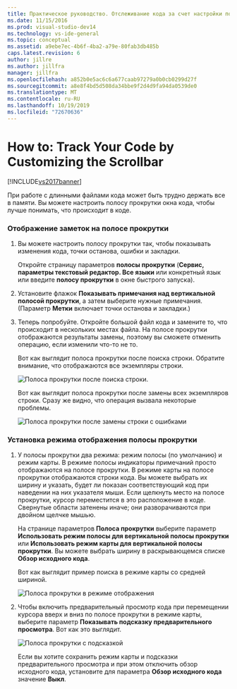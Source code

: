```yaml
---
title: Практическое руководство. Отслеживание кода за счет настройки полосы прокрутки | Документы Майкрософт
ms.date: 11/15/2016
ms.prod: visual-studio-dev14
ms.technology: vs-ide-general
ms.topic: conceptual
ms.assetid: a9ebe7ec-4b6f-4ba2-a79e-80fab3db485b
caps.latest.revision: 6
author: jillre
ms.author: jillfra
manager: jillfra
ms.openlocfilehash: a852b0e5ac6c6a677caab97279a0b0cb0299d27f
ms.sourcegitcommit: a8e8f4bd5d508da34bbe9f2d4d9fa94da0539de0
ms.translationtype: MT
ms.contentlocale: ru-RU
ms.lasthandoff: 10/19/2019
ms.locfileid: "72670636"
---
```

# <a name="how-to-track-your-code-by-customizing-the-scrollbar"></a>How to: Track Your Code by Customizing the Scrollbar
[!INCLUDE[vs2017banner](../includes/vs2017banner.md)]

При работе с длинными файлами кода может быть трудно держать все в памяти. Вы можете настроить полосу прокрутки окна кода, чтобы лучше понимать, что происходит в коде.

### <a name="to-show-annotations-on-the-scroll-bar"></a>Отображение заметок на полосе прокрутки

1. Вы можете настроить полосу прокрутки так, чтобы показывать изменения кода, точки останова, ошибки и закладки.

     Откройте страницу параметров **полосы прокрутки** (**Сервис, параметры текстовый редактор. Все языки** или конкретный язык или введите **полосу прокрутки** в окне быстрого запуска).

2. Установите флажок **Показывать примечания над вертикальной полосой прокрутки**, а затем выберите нужные примечания. (Параметр **Метки** включает точки останова и закладки.)

3. Теперь попробуйте. Откройте большой файл кода и замените то, что происходит в нескольких местах файла. На полосе прокрутки отображаются результаты замены, поэтому вы сможете отменить операцию, если изменили что-то не то.

     Вот как выглядит полоса прокрутки после поиска строки. Обратите внимание, что отображаются все экземпляры строки.

     ![Полоса прокрутки после поиска строки.](../ide/media/enhancedscrollbarsearch.png "енханцедскроллбарсеарч")

     Вот как выглядит полоса прокрутки после замены всех экземпляров строки. Сразу же видно, что операция вызвала некоторые проблемы.

     ![Полоса прокрутки после замены строки с ошибками](../ide/media/enhancedscrollbarreplace.png "енханцедскроллбарреплаце")

### <a name="to-set-the-display-mode-for-the-scroll-bar"></a>Установка режима отображения полосы прокрутки

1. У полосы прокрутки два режима: режим полосы (по умолчанию) и режим карты. В режиме полосы индикаторы примечаний просто отображаются на полосе прокрутки. В режиме карты на полосе прокрутки отображаются строки кода. Вы можете выбрать их ширину и указать, будет ли показан соответствующий код при наведении на них указателя мыши. Если щелкнуть место на полосе прокрутки, курсор переместится в это расположение в коде. Свернутые области затенены иначе; они разворачиваются при двойном щелчке мышью.

     На странице параметров **Полоса прокрутки** выберите параметр **Использовать режим полосы для вертикальной полосы прокрутки** или **Использовать режим карты для вертикальной полосы прокрутки**. Вы можете выбрать ширину в раскрывающемся списке **Обзор исходного кода**.

     Вот как выглядит пример поиска в режиме карты со средней шириной.

     ![Полоса прокрутки в режиме отображения](../ide/media/enhancedscrollbar.png "енханцедскроллбар")

2. Чтобы включить предварительный просмотр кода при перемещении курсора вверх и вниз по полосе прокрутки в режиме карты, выберите параметр **Показывать подсказку предварительного просмотра**. Вот как это выглядит.

     ![Полоса прокрутки с подсказкой](../ide/media/enhancedscrollbarsearchtooltip.png "енханцедскроллбарсеарчтултип")

     Если вы хотите сохранить режим карты и подсказки предварительного просмотра и при этом отключить обзор исходного кода, установите для параметра **Обзор исходного кода** значение **Выкл**.
